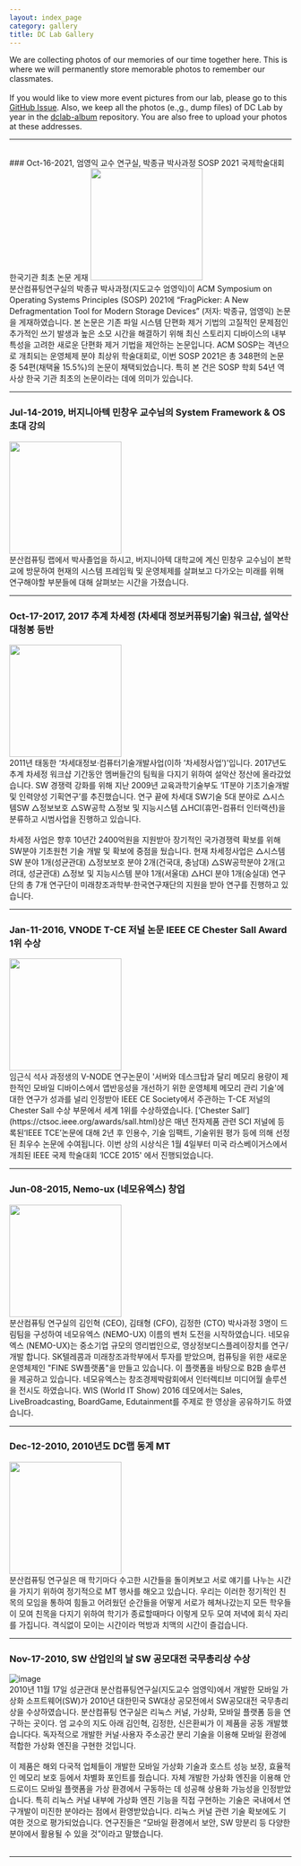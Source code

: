 ```yaml
---
layout: index_page
category: gallery
title: DC Lab Gallery
---
```


We are collecting photos of our memories of our time together here. This is where we will permanently store memorable photos to remember our classmates. 
<br>
<br>
If you would like to view more event pictures from our lab, please go to this [GitHub Issue](https://github.com/dclab-skku/dclab-skku.github.io/issues).
Also, we keep all the photos (e.,g., dump files) of DC Lab by year in the [dclab-album](https://github.com/dclab-skku/dclab-album) repository.
You are also free to upload your photos at these addresses.
<hr>
<br>
### Oct-16-2021, 엄영익 교수 연구실, 박종규 박사과정 SOSP 2021 국제학술대회 한국기관 최초 논문 게재 
<a href="https://user-images.githubusercontent.com/82404/289268482-3317a3c9-fb62-48dc-be63-39c55bd21759.png" target=_blank>
<img src="https://user-images.githubusercontent.com/82404/289268482-3317a3c9-fb62-48dc-be63-39c55bd21759.png" height="200" />
</a>
<br>
분산컴퓨팅연구실의 박종규 박사과정(지도교수 엄영익)이 ACM Symposium on Operating Systems Principles (SOSP) 2021에 “FragPicker: A New Defragmentation Tool for Modern Storage Devices” (저자: 박종규, 엄영익) 논문을 게재하였습니다. 본 논문은 기존 파일 시스템 단편화 제거 기법의 고질적인 문제점인 추가적인 쓰기 발생과 높은 소모 시간을 해결하기 위해 최신 스토리지 디바이스의 내부 특성을 고려한 새로운 단편화 제거 기법을 제안하는 논문입니다. ACM SOSP는 격년으로 개최되는 운영체제 분야 최상위 학술대회로, 이번 SOSP 2021은 총 348편의 논문 중 54편(채택율 15.5%)의 논문이 채택되었습니다. 특히 본 건은 SOSP 학회 54년 역사상 한국 기관 최초의 논문이라는 데에 의미가 있습니다.
<br>
<hr>

### Jul-14-2019, 버지니아텍 민창우 교수님의 System Framework & OS 초대 강의 
<a href="https://user-images.githubusercontent.com/82404/285230207-d136526f-38a2-4261-89e0-568c49dfc0a7.png" target=_blank>
<img src="https://user-images.githubusercontent.com/82404/285230207-d136526f-38a2-4261-89e0-568c49dfc0a7.png" height="200" />
</a>
<br>
분산컴퓨팅 랩에서 박사졸업을 하시고, 버지니아텍 대학교에 계신 민창우 교수님이
본학교에 방문하여 현재의 시스템 프레임웍 및 운영체제를 살펴보고 다가오는
미래를 위해 연구해야할 부분들에 대해 살펴보는 시간을 가졌습니다.
<br>
<hr>

### Oct-17-2017, 2017 추계 차세정 (차세대 정보커퓨팅기술) 워크샵, 설악산 대청봉 등반 
<a href="https://user-images.githubusercontent.com/82404/285231688-10d04be2-ab60-4b81-b474-4bfa6c815fcc.png" target=_blank>
<img src="https://user-images.githubusercontent.com/82404/285231688-10d04be2-ab60-4b81-b474-4bfa6c815fcc.png" height="200" />
</a>
<br>
2011년 태동한 ‘차세대정보·컴퓨터기술개발사업(이하 ’차세정사업’)’입니다. 2017년도 추계 차세정 워크샵 기간동안 멤버들간의 팀웍을 다지기 위하여 설악산 정산에 올라갔었습니다. SW 경쟁력 강화를 위해 지난 2009년 교육과학기술부도 ‘IT분야 기초기술개발 및 인력양성 기획연구’를 추진했습니다. 연구 끝에 차세대 SW기술 5대 분야로 △시스템SW △정보보호 △SW공학 △정보 및 지능시스템 △HCI(휴먼-컴퓨터 인터랙션)을 분류하고 시범사업을 진행하고 있습니다. 
<br>
<br>
차세정 사업은 향후 10년간 2400억원을 지원받아 장기적인 국가경쟁력 확보를 위해 SW분야 기초원천 기술 개발 및 확보에 중점을 뒀습니다. 현재 차세정사업은 △시스템SW 분야 1개(성균관대) △정보보호 분야 2개(건국대, 충남대) △SW공학분야 2개(고려대, 성균관대) △정보 및 지능시스템 분야 1개(서울대) △HCI 분야 1개(숭실대) 연구단의 총 7개 연구단이 미래창조과학부·한국연구재단의 지원을 받아 연구를 진행하고 있습니다.
<br>
<hr>

### Jan-11-2016, VNODE T-CE 저널 논문 IEEE CE Chester Sall Award 1위 수상 
<a href="https://user-images.githubusercontent.com/82404/285579500-20e2c0c8-f6ac-45f7-8360-aba023f0bed3.png" target=_blank>
<img src="https://user-images.githubusercontent.com/82404/285579500-20e2c0c8-f6ac-45f7-8360-aba023f0bed3.png" height="200" />
</a>
<br>
임근식 석사 과정생의 V-NODE 연구논문이 '서버와 데스크탑과 달리 메모리 용량이 제한적인 모바일 디바이스에서 앱반응성을 개선하기 위한 운영체제 메모리 관리 기술'에 대한 연구가 성과를 널리 인정받아 IEEE CE Society에서 주관하는 T-CE 저널의 Chester Sall 수상 부문에서 세계 1위를 수상하였습니다. [‘Chester Sall’](https://ctsoc.ieee.org/awards/sall.html)상은 매년 전자제품 관련 SCI 저널에 등록된‘IEEE TCE’논문에 대해 2년 후 인용수, 기술 임팩트, 기술위원 평가 등에 의해 선정된 최우수 논문에 수여됩니다. 이번 상의 시상식은 1월 4일부터 미국 라스베이거스에서 개최된 IEEE 국제 학술대회 ‘ICCE 2015' 에서 진행되었습니다. 
<br>
<hr>



### Jun-08-2015, Nemo-ux (네모유엑스) 창업
<a href="https://user-images.githubusercontent.com/82404/286773059-0fd6c5d4-ca87-49ff-a90c-2e0c7b5eae0f.png" target=_blank>
<img src="https://user-images.githubusercontent.com/82404/286773059-0fd6c5d4-ca87-49ff-a90c-2e0c7b5eae0f.png" height="200" />
</a>
<br>
분산컴퓨팅 연구실의 김인혁 (CEO), 김태형 (CFO), 김정한 (CTO) 박사과정 3명이 드림팀을 구성하여 네모유엑스 (NEMO-UX) 이름의  벤처 도전을 시작하였습니다. 네모유엑스 (NEMO-UX)는 중소기업 규모의 영리법인으로, 영상정보디스플레이장치를 연구/개발 합니다. SK텔레콤과 미래창조과학부에서 투자를 받았으며, 컴퓨팅을 위한 새로운 운영체제인 "FINE SW플랫폼"을 만들고 있습니다. 이 플랫폼을 바탕으로 B2B 솔루션을 제공하고 있습니다. 네모유엑스는 창조경제박람회에서 인터렉티브 미디어월 솔루션을 전시도 하였습니다. WIS (World IT Show) 2016 데모에서는 Sales, LiveBroadcasting, BoardGame, Edutainment를 주제로 한 영상을 공유하기도 하였습니다.
<br>
<hr>


### Dec-12-2010, 2010년도 DC랩 동계 MT
<a href="https://user-images.githubusercontent.com/82404/285234508-51101c91-a847-43cc-912e-911784c24ff1.png" target=_blank>
<img src="https://user-images.githubusercontent.com/82404/285234508-51101c91-a847-43cc-912e-911784c24ff1.png" height="200" />
</a>
<br>
분산컴퓨팅 연구실은 매 학기마다 수고한 시간들을 돌이켜보고 서로  얘기를 나누는 시간을 가지기 위하여  정기적으로 MT 행사를 해오고 있습니다.  우리는 이러한 정기적인 친목의 모임을 통하여 힘들고 어려웠던 순간들을 어떻게 서로가 헤쳐나갔는지 모든 학우들이 모여 친목을 다지기 위하여 학기가 종료할때마다 이렇게 모두 모여 저녁에 회식 자리를 가집니다. 격식없이 모이는 시간이라 먹방과 치맥의 시간이 즐겁습니다. 
<br>
<hr>


### Nov-17-2010, SW 산업인의 날 SW 공모대전 국무총리상 수상 
![image](https://github.com/dclab-skku/dclab-skku.github.io/assets/82404/d01dfa2d-9712-4dea-b953-2ad9eb2fd36c)  <br>
2010년 11월 17일 성균관대 분산컴퓨팅연구실(지도교수 엄영익)에서 개발한 모바일 가상화 소프트웨어(SW)가 2010년 대한민국 SW대상 공모전에서 SW공모대전 국무총리상을 수상하였습니다.
분산컴퓨팅 연구실은 리눅스 커널, 가상화, 모바일 플랫폼 등을 연구하는 곳이다. 엄 교수의 지도 아래 김인혁, 김정한, 신은환씨가 이 제품을 공동 개발했습니다다. 
독자적으로 개발한 커널·사용자 주소공간 분리 기술을 이용해 모바일 환경에 적합한 가상화 엔진을 구현한 것입니다.
<br><br>
이 제품은 해외 다국적 업체들이 개발한 모바일 가상화 기술과 호스트 성능 보장, 효율적인 메모리 보호 등에서 차별화 포인트를 줬습니다. 
자체 개발한 가상화 엔진을 이용해 안드로이드 모바일 플랫폼을 가상 환경에서 구동하는 데 성공해 상용화 가능성을 인정받았습니다. 
특히 리눅스 커널 내부에 가상화 엔진 기능을 직접 구현하는 기술은 국내에서 연구개발이 미진한 분야라는 점에서 환영받았습니다. 리눅스 커널 관련 기술 확보에도 기여한 것으로 평가되었습니다.
연구진들은 “모바일 환경에서 보안, SW 망분리 등 다양한 분야에서 활용될 수 있을 것”이라고 말했습니다.
<br>
<br>
<hr>
